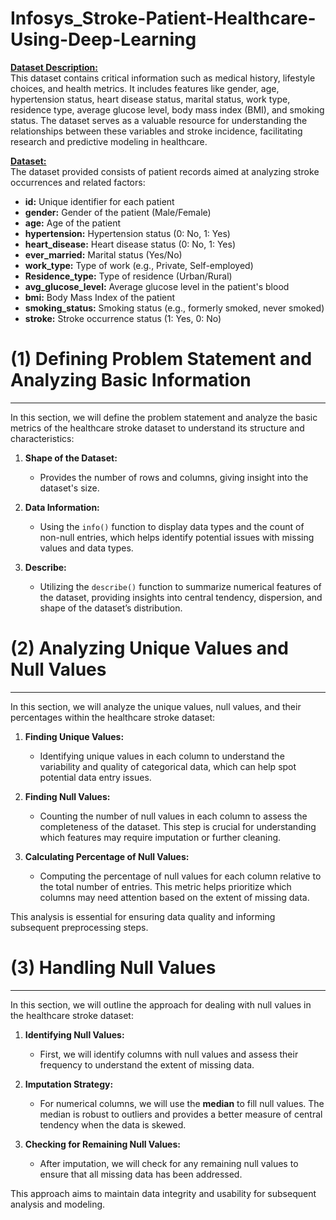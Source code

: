 # Infosys_Stroke-Patient-Healthcare-Using-Deep-Learning

**<ins>Dataset Description:</ins>**       
This dataset contains critical information such as medical history, lifestyle choices, and health metrics. It includes features like gender, age, hypertension status, heart disease status, marital status, work type, residence type, average glucose level, body mass index (BMI), and smoking status. The dataset serves as a valuable resource for understanding the relationships between these variables and stroke incidence, facilitating research and predictive modeling in healthcare.

**<ins>Dataset:</ins>**  
The dataset provided consists of patient records aimed at analyzing stroke occurrences and related factors:
* **id:** Unique identifier for each patient
* **gender:** Gender of the patient (Male/Female)
* **age:** Age of the patient
* **hypertension:** Hypertension status (0: No, 1: Yes)
* **heart_disease:** Heart disease status (0: No, 1: Yes)
* **ever_married:** Marital status (Yes/No)
* **work_type:** Type of work (e.g., Private, Self-employed)
* **Residence_type:** Type of residence (Urban/Rural)
* **avg_glucose_level:** Average glucose level in the patient's blood
* **bmi:** Body Mass Index of the patient
* **smoking_status:** Smoking status (e.g., formerly smoked, never smoked)
* **stroke:** Stroke occurrence status (1: Yes, 0: No)

# **(1) Defining Problem Statement and Analyzing Basic Information**
***

In this section, we will define the problem statement and analyze the basic metrics of the healthcare stroke dataset to understand its structure and characteristics:

1. **Shape of the Dataset:** 
   - Provides the number of rows and columns, giving insight into the dataset's size.

2. **Data Information:**
   - Using the `info()` function to display data types and the count of non-null entries, which helps identify potential issues with missing values and data types.

3. **Describe:**
   - Utilizing the `describe()` function to summarize numerical features of the dataset, providing insights into central tendency, dispersion, and shape of the dataset’s distribution.


# **(2) Analyzing Unique Values and Null Values**
***

In this section, we will analyze the unique values, null values, and their percentages within the healthcare stroke dataset:

1. **Finding Unique Values:**
   - Identifying unique values in each column to understand the variability and quality of categorical data, which can help spot potential data entry issues.

2. **Finding Null Values:**
   - Counting the number of null values in each column to assess the completeness of the dataset. This step is crucial for understanding which features may require imputation or further cleaning.

3. **Calculating Percentage of Null Values:**
   - Computing the percentage of null values for each column relative to the total number of entries. This metric helps prioritize which columns may need attention based on the extent of missing data.

This analysis is essential for ensuring data quality and informing subsequent preprocessing steps.


# **(3) Handling Null Values**
***

In this section, we will outline the approach for dealing with null values in the healthcare stroke dataset:

1. **Identifying Null Values:**
   - First, we will identify columns with null values and assess their frequency to understand the extent of missing data.

2. **Imputation Strategy:**
   - For numerical columns, we will use the **median** to fill null values. The median is robust to outliers and provides a better measure of central tendency when the data is skewed.

3. **Checking for Remaining Null Values:**
   - After imputation, we will check for any remaining null values to ensure that all missing data has been addressed.

This approach aims to maintain data integrity and usability for subsequent analysis and modeling.


